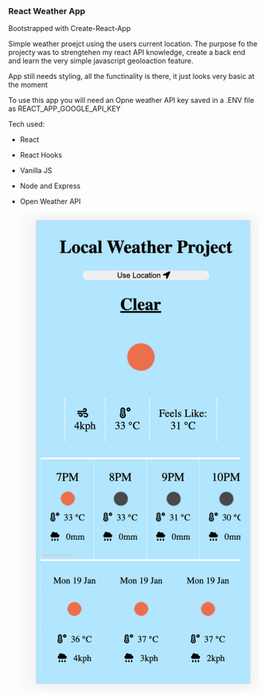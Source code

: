 ### React Weather App ###

Bootstrapped with Create-React-App

Simple weather proejct using the users current location.  The purpose fo the projecty was to strengtehen my react API knowledge, create a back end and learn the very simple javascript geoloaction feature.

App still needs styling, all the functinality is there, it just looks very basic at the moment

To use this app you will need an Opne weather API key saved in a .ENV file as REACT_APP_GOOGLE_API_KEY

Tech used:
 - React
 - React Hooks
 - Vanilla JS
 - Node and Express
 - Open Weather API

 	![screenshot](./weatherscreenshot.png)